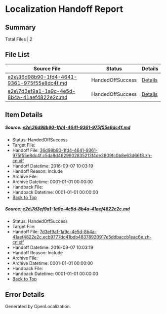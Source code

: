 # <a name='report-top'></a> Localization Handoff Report

## Summary
 Total Files | 2

## File List
 Source File | Status | Details 
 ----------- | ------ | ------- 
 [e2e\36d98b90-1fd4-4641-9361-975f55e8dc4f.md](https://github.com/OpenLocalizationTestOrg/ol-test0/blob/fcafa91b4b351f69933d897018f19a0e6006394c/e2e/36d98b90-1fd4-4641-9361-975f55e8dc4f.md) | HandedOffSuccess | [Details](#7278e9d4630d0791bcb0f4e02de015d2b1f4987f1)
 [e2e\7d3ef9a1-1a9c-4e5d-8b4a-41aef4822e2c.md](https://github.com/OpenLocalizationTestOrg/ol-test0/blob/fcafa91b4b351f69933d897018f19a0e6006394c/e2e/7d3ef9a1-1a9c-4e5d-8b4a-41aef4822e2c.md) | HandedOffSuccess | [Details](#0390f95af008c941bac0f718ee8ac6b71f2d61ac2)

## Item Details
##### <a name='7278e9d4630d0791bcb0f4e02de015d2b1f4987f1'></a> Source: [e2e\36d98b90-1fd4-4641-9361-975f55e8dc4f.md](https://github.com/OpenLocalizationTestOrg/ol-test0/blob/fcafa91b4b351f69933d897018f19a0e6006394c/e2e/36d98b90-1fd4-4641-9361-975f55e8dc4f.md)
* Status: HandedOffSuccess
* Target File: 
* Handoff File: [36d98b90-1fd4-4641-9361-975f55e8dc4f.c5da8d4629902835213f4de3809fc0b8e63d66f8.zh-cn.xlf](https://github.com/OpenLocalizationTestOrg/ol-test0-handoff/blob/735aed805aa260451ec792aedbeda6292f31b2d1/ol-handoff/OpenLocalizationTestOrg/ol-test0-zhcn/yuwzho/ht/36d98b90-1fd4-4641-9361-975f55e8dc4f.c5da8d4629902835213f4de3809fc0b8e63d66f8.zh-cn.xlf)
* Handoff Datetime: 2016-09-07 10:03:19
* Handoff Reason: Include
* Archive File: 
* Archive Datetime: 0001-01-01 00:00:00
* Handback File: 
* Handback Datetime: 0001-01-01 00:00:00
* [Back to Top](#report-top)

##### <a name='0390f95af008c941bac0f718ee8ac6b71f2d61ac2'></a> Source: [e2e\7d3ef9a1-1a9c-4e5d-8b4a-41aef4822e2c.md](https://github.com/OpenLocalizationTestOrg/ol-test0/blob/fcafa91b4b351f69933d897018f19a0e6006394c/e2e/7d3ef9a1-1a9c-4e5d-8b4a-41aef4822e2c.md)
* Status: HandedOffSuccess
* Target File: 
* Handoff File: [7d3ef9a1-1a9c-4e5d-8b4a-41aef4822e2c.ecb9777dc41bdb48378920917e5ddbaccb1eac6e.zh-cn.xlf](https://github.com/OpenLocalizationTestOrg/ol-test0-handoff/blob/735aed805aa260451ec792aedbeda6292f31b2d1/ol-handoff/OpenLocalizationTestOrg/ol-test0-zhcn/yuwzho/ht/7d3ef9a1-1a9c-4e5d-8b4a-41aef4822e2c.ecb9777dc41bdb48378920917e5ddbaccb1eac6e.zh-cn.xlf)
* Handoff Datetime: 2016-09-07 10:03:19
* Handoff Reason: Include
* Archive File: 
* Archive Datetime: 0001-01-01 00:00:00
* Handback File: 
* Handback Datetime: 0001-01-01 00:00:00
* [Back to Top](#report-top)


## Error Details

Generated by OpenLocalization.
